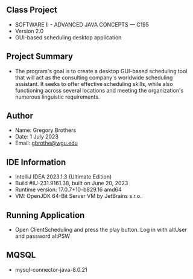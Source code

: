 

## Class Project
* SOFTWARE II - ADVANCED JAVA CONCEPTS — C195
* Version 2.0
* GUI-based scheduling desktop application


## Project Summary
* The program's goal is to create a desktop GUI-based scheduling tool that will act as the consulting company's 
worldwide scheduling assistant. It seeks to offer effective scheduling skills, while also functioning across 
several locations and meeting the organization's numerous linguistic requirements.

## Author
* Name: Gregory Brothers
* Date: 1 July 2023
* Email: gbrothe@wgu.edu

## IDE Information
* IntelliJ IDEA 2023.1.3 (Ultimate Edition)
* Build #IU-231.9161.38, built on June 20, 2023
* Runtime version: 17.0.7+10-b829.16 amd64
* VM: OpenJDK 64-Bit Server VM by JetBrains s.r.o.

## Running Application
* Open ClientScheduling and press the play button. Log in with altUser and password altPSW


## MQSQL
* mysql-connector-java-8.0.21
